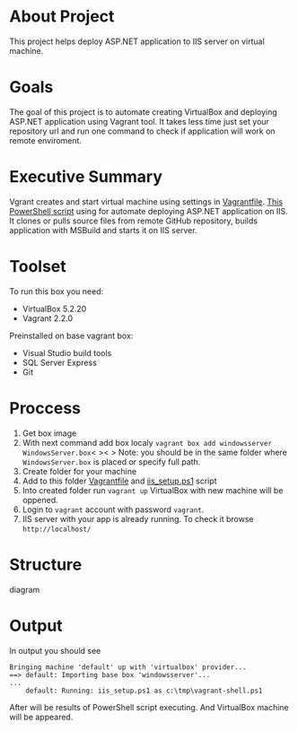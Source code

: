 # About Project
This project helps deploy ASP.NET application to IIS server on virtual machine.
# Goals
The goal of this project is to automate creating VirtualBox and deploying ASP.NET application using Vagrant tool. It takes less time just set your repository url and run one command to check if application will work on remote enviroment.    
# Executive Summary
Vgrant creates and start virtual machine using settings in [Vagrantfile](https://github.com/LenaShy/MyBookStore/blob/master/Vagrantfile).
 [This PowerShell script](https://github.com/LenaShy/MyBookStore/blob/master/iis_setup.ps1) using for automate deploying ASP.NET application on IIS. It clones or pulls source files from remote GitHub repository, builds application with MSBuild and starts it on IIS server.  
# Toolset
To run this box you need:
* VirtualBox 5.2.20
* Vagrant 2.2.0

Preinstalled on base vagrant box:
* Visual Studio build tools
* SQL Server Express 
* Git
# Proccess
1. Get box image
2. With next command add box localy
```vagrant box add windowsserver WindowsServer.box```< >< >
Note: you should be in the same folder where `WindowsServer.box` is placed or specify full path.
3. Create folder for your machine
4. Add to this folder [Vagrantfile](https://github.com/LenaShy/MyBookStore/blob/master/Vagrantfile) and [iis_setup.ps1](https://github.com/LenaShy/MyBookStore/blob/master/iis_setup.ps1) script 
5. Into created folder run
`vagrant up`
VirtualBox with new machine will be oppened.
6. Login to `vagrant` account with password `vagrant`.
7. IIS server with your app is already running. To check it browse `http://localhost/`
# Structure 
diagram
# Output
In output you should see 
```
Bringing machine 'default' up with 'virtualbox' provider...
==> default: Importing base box 'windowsserver'...
...
    default: Running: iis_setup.ps1 as c:\tmp\vagrant-shell.ps1
 ```
After will be results of PowerShell script executing. And VirtualBox machine will be appeared.
    
    
